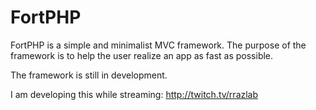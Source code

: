 # FortPHP

FortPHP is a simple and minimalist MVC framework. The purpose of the framework is to help the user realize an app as fast as possible.

The framework is still in development.

I am developing this while streaming: http://twitch.tv/rrazlab
